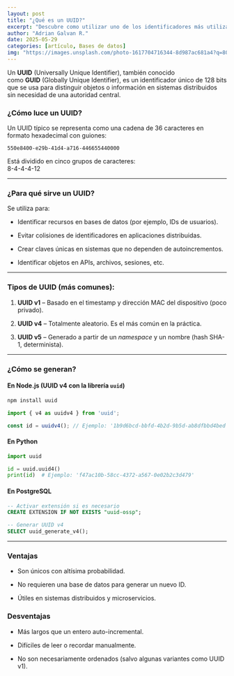 ```yaml
---
layout: post
title: "¿Qué es un UUID?"
excerpt: "Descubre como utilizar uno de los identificadores más utilizados en la actualidad"
author: "Adrian Galvan R."
date: 2025-05-29
categories: [artículo, Bases de datos]
img: "https://images.unsplash.com/photo-1617704716344-8d987ac681a4?q=80&w=2574&auto=format&fit=crop&ixlib=rb-4.1.0&ixid=M3wxMjA3fDB8MHxwaG90by1wYWdlfHx8fGVufDB8fHx8fA%3D%3D"
---
```


Un **UUID** (Universally Unique Identifier), también conocido como **GUID** (Globally Unique Identifier), es un identificador único de 128 bits que se usa para distinguir objetos o información en sistemas distribuidos sin necesidad de una autoridad central.
### ¿Cómo luce un UUID?

Un UUID típico se representa como una cadena de 36 caracteres en formato hexadecimal con guiones:

```
550e8400-e29b-41d4-a716-446655440000
```

Está dividido en cinco grupos de caracteres:  
8-4-4-4-12

---
### ¿Para qué sirve un UUID?

Se utiliza para:

- Identificar recursos en bases de datos (por ejemplo, IDs de usuarios).
    
- Evitar colisiones de identificadores en aplicaciones distribuidas.
    
- Crear claves únicas en sistemas que no dependen de autoincrementos.
    
- Identificar objetos en APIs, archivos, sesiones, etc.
    
---

### Tipos de UUID (más comunes):

1. **UUID v1** – Basado en el timestamp y dirección MAC del dispositivo (poco privado).
    
2. **UUID v4** – Totalmente aleatorio. Es el más común en la práctica.
    
3. **UUID v5** – Generado a partir de un _namespace_ y un nombre (hash SHA-1, determinista).

---

### ¿Cómo se generan?

#### En Node.js (UUID v4 con la librería `uuid`)

```bash
npm install uuid
```

```ts
import { v4 as uuidv4 } from 'uuid';

const id = uuidv4(); // Ejemplo: '1b9d6bcd-bbfd-4b2d-9b5d-ab8dfbbd4bed'
```

#### En Python

```python
import uuid

id = uuid.uuid4()
print(id)  # Ejemplo: 'f47ac10b-58cc-4372-a567-0e02b2c3d479'
```

#### En PostgreSQL

```sql
-- Activar extensión si es necesario
CREATE EXTENSION IF NOT EXISTS "uuid-ossp";

-- Generar UUID v4
SELECT uuid_generate_v4();
```

---

### Ventajas

- Son únicos con altísima probabilidad.
    
- No requieren una base de datos para generar un nuevo ID.
    
- Útiles en sistemas distribuidos y microservicios.
    

### Desventajas

- Más largos que un entero auto-incremental.
    
- Difíciles de leer o recordar manualmente.
    
- No son necesariamente ordenados (salvo algunas variantes como UUID v1).